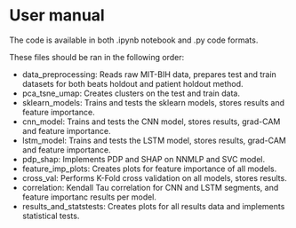 # User manual 

The code is available in both .ipynb notebook and .py code formats. 

These files should be ran in the following order:

  - data_preprocessing: Reads raw MIT-BIH data, prepares test and train datasets for both beats holdout and patient holdout method.
  - pca_tsne_umap: Creates clusters on the test and train data.
  - sklearn_models: Trains and tests the sklearn models, stores results and feature importance.
  - cnn_model: Trains and tests the CNN model, stores results, grad-CAM and feature importance.
  - lstm_model: Trains and tests the LSTM model, stores results, grad-CAM and feature importance.
  - pdp_shap: Implements PDP and SHAP on NNMLP and SVC model.
  - feature_imp_plots: Creates plots for feature importance of all models.
  - cross_val: Performs K-Fold cross validation on all models, stores results.
  - correlation: Kendall Tau correlation for CNN and LSTM segments, and feature importanc results per model.
  - results_and_statstests: Creates plots for all results data and implements statistical tests.